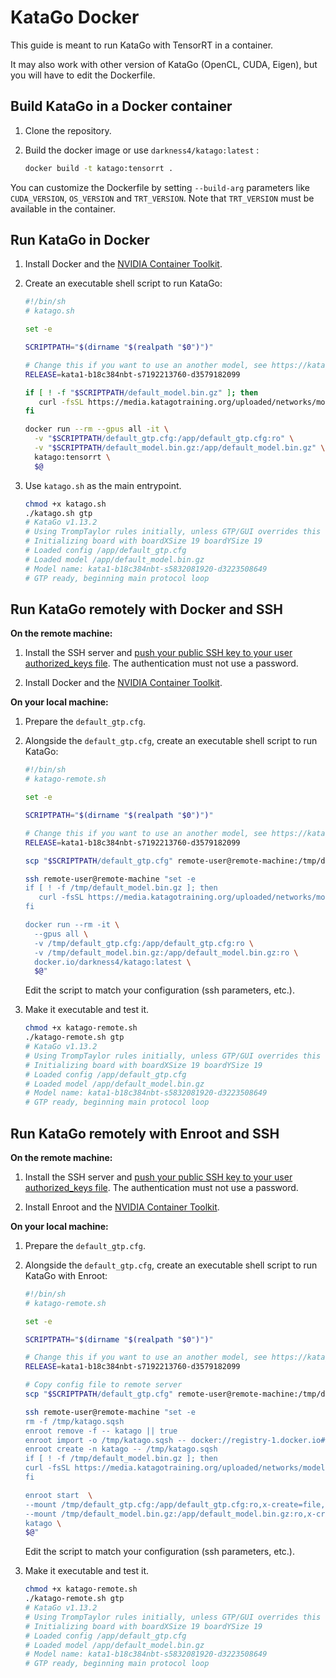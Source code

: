# KataGo Docker

This guide is meant to run KataGo with TensorRT in a container.

It may also work with other version of KataGo (OpenCL, CUDA, Eigen), but you will have to edit the Dockerfile.

## Build KataGo in a Docker container

1. Clone the repository.

2. Build the docker image or use `darkness4/katago:latest` :

   ```sh
   docker build -t katago:tensorrt .
   ```

You can customize the Dockerfile by setting `--build-arg` parameters like `CUDA_VERSION`, `OS_VERSION` and `TRT_VERSION`. Note that `TRT_VERSION` must be available in the container.

## Run KataGo in Docker

1. Install Docker and the [NVIDIA Container Toolkit](https://docs.nvidia.com/datacenter/cloud-native/container-toolkit/latest/install-guide.html).

2. Create an executable shell script to run KataGo:

   ```sh
   #!/bin/sh
   # katago.sh

   set -e

   SCRIPTPATH="$(dirname "$(realpath "$0")")"

   # Change this if you want to use an another model, see https://katagotraining.org
   RELEASE=kata1-b18c384nbt-s7192213760-d3579182099

   if [ ! -f "$SCRIPTPATH/default_model.bin.gz" ]; then
      curl -fsSL https://media.katagotraining.org/uploaded/networks/models/kata1/$RELEASE.bin.gz -o "$SCRIPTPATH/default_model.bin.gz"
   fi

   docker run --rm --gpus all -it \
     -v "$SCRIPTPATH/default_gtp.cfg:/app/default_gtp.cfg:ro" \
     -v "$SCRIPTPATH/default_model.bin.gz:/app/default_model.bin.gz" \
     katago:tensorrt \
     $@

   ```

3. Use `katago.sh` as the main entrypoint.

   ```sh
   chmod +x katago.sh
   ./katago.sh gtp
   # KataGo v1.13.2
   # Using TrompTaylor rules initially, unless GTP/GUI overrides this
   # Initializing board with boardXSize 19 boardYSize 19
   # Loaded config /app/default_gtp.cfg
   # Loaded model /app/default_model.bin.gz
   # Model name: kata1-b18c384nbt-s5832081920-d3223508649
   # GTP ready, beginning main protocol loop
   ```

## Run KataGo remotely with Docker and SSH

**On the remote machine:**

1. Install the SSH server and [push your public SSH key to your user authorized_keys file](https://www.ssh.com/academy/ssh/copy-id). The authentication must not use a password.

2. Install Docker and the [NVIDIA Container Toolkit](https://docs.nvidia.com/datacenter/cloud-native/container-toolkit/latest/install-guide.html).

**On your local machine:**

1. Prepare the `default_gtp.cfg`.

2. Alongside the `default_gtp.cfg`, create an executable shell script to run KataGo:

   ```sh
   #!/bin/sh
   # katago-remote.sh

   set -e

   SCRIPTPATH="$(dirname "$(realpath "$0")")"

   # Change this if you want to use an another model, see https://katagotraining.org
   RELEASE=kata1-b18c384nbt-s7192213760-d3579182099

   scp "$SCRIPTPATH/default_gtp.cfg" remote-user@remote-machine:/tmp/default_gtp.cfg

   ssh remote-user@remote-machine "set -e
   if [ ! -f /tmp/default_model.bin.gz ]; then
      curl -fsSL https://media.katagotraining.org/uploaded/networks/models/kata1/$RELEASE.bin.gz -o /tmp/default_model.bin.gz
   fi

   docker run --rm -it \
     --gpus all \
     -v /tmp/default_gtp.cfg:/app/default_gtp.cfg:ro \
     -v /tmp/default_model.bin.gz:/app/default_model.bin.gz:ro \
     docker.io/darkness4/katago:latest \
     $@"

   ```

   Edit the script to match your configuration (ssh parameters, etc.).

3. Make it executable and test it.

   ```sh
   chmod +x katago-remote.sh
   ./katago-remote.sh gtp
   # KataGo v1.13.2
   # Using TrompTaylor rules initially, unless GTP/GUI overrides this
   # Initializing board with boardXSize 19 boardYSize 19
   # Loaded config /app/default_gtp.cfg
   # Loaded model /app/default_model.bin.gz
   # Model name: kata1-b18c384nbt-s5832081920-d3223508649
   # GTP ready, beginning main protocol loop
   ```

## Run KataGo remotely with Enroot and SSH

**On the remote machine:**

1. Install the SSH server and [push your public SSH key to your user authorized_keys file](https://www.ssh.com/academy/ssh/copy-id). The authentication must not use a password.

2. Install Enroot and the [NVIDIA Container Toolkit](https://docs.nvidia.com/datacenter/cloud-native/container-toolkit/latest/install-guide.html).

**On your local machine:**

1. Prepare the `default_gtp.cfg`.

2. Alongside the `default_gtp.cfg`, create an executable shell script to run KataGo with Enroot:

   ```sh
   #!/bin/sh
   # katago-remote.sh

   set -e

   SCRIPTPATH="$(dirname "$(realpath "$0")")"

   # Change this if you want to use an another model, see https://katagotraining.org
   RELEASE=kata1-b18c384nbt-s7192213760-d3579182099

   # Copy config file to remote server
   scp "$SCRIPTPATH/default_gtp.cfg" remote-user@remote-machine:/tmp/default_gtp.cfg

   ssh remote-user@remote-machine "set -e
   rm -f /tmp/katago.sqsh
   enroot remove -f -- katago || true
   enroot import -o /tmp/katago.sqsh -- docker://registry-1.docker.io#darkness4/katago:latest
   enroot create -n katago -- /tmp/katago.sqsh
   if [ ! -f /tmp/default_model.bin.gz ]; then
   curl -fsSL https://media.katagotraining.org/uploaded/networks/models/kata1/$RELEASE.bin.gz -o /tmp/default_model.bin.gz
   fi

   enroot start  \
   --mount /tmp/default_gtp.cfg:/app/default_gtp.cfg:ro,x-create=file,bind \
   --mount /tmp/default_model.bin.gz:/app/default_model.bin.gz:ro,x-create=file,bind \
   katago \
   $@"

   ```

   Edit the script to match your configuration (ssh parameters, etc.).

3. Make it executable and test it.

   ```sh
   chmod +x katago-remote.sh
   ./katago-remote.sh gtp
   # KataGo v1.13.2
   # Using TrompTaylor rules initially, unless GTP/GUI overrides this
   # Initializing board with boardXSize 19 boardYSize 19
   # Loaded config /app/default_gtp.cfg
   # Loaded model /app/default_model.bin.gz
   # Model name: kata1-b18c384nbt-s5832081920-d3223508649
   # GTP ready, beginning main protocol loop
   ```
